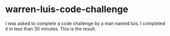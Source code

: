 # warren-luis-code-challenge
I was asked to complete a code challenge by a man named luis. I completed it in less than 30 minutes. This is the result.
